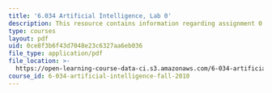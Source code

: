 ```yaml
---
title: '6.034 Artificial Intelligence, Lab 0'
description: This resource contains information regarding assignment 0.
type: courses
layout: pdf
uid: 0ce8f3b6f43d7048e23c6327aa6eb036
file_type: application/pdf
file_location: >-
  https://open-learning-course-data-ci.s3.amazonaws.com/6-034-artificial-intelligence-fall-2010/0ce8f3b6f43d7048e23c6327aa6eb036_MIT6_034F10_lab0.pdf
course_id: 6-034-artificial-intelligence-fall-2010
---
```

